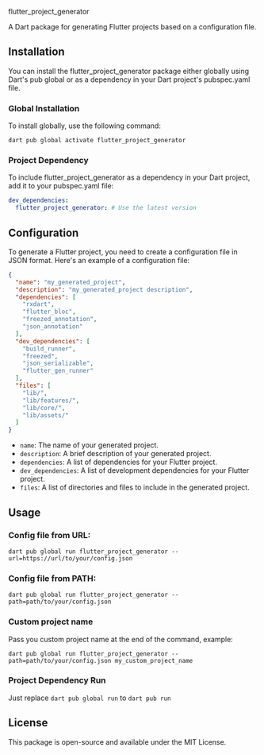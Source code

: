 flutter_project_generator

A Dart package for generating Flutter projects based on a configuration file.

## Installation

You can install the flutter_project_generator package either globally using Dart's pub global or as a dependency in your Dart project's pubspec.yaml file.

### Global Installation

To install globally, use the following command:

```
dart pub global activate flutter_project_generator
```

### Project Dependency

To include flutter_project_generator as a dependency in your Dart project, add it to your pubspec.yaml file:

```yaml
dev_dependencies:
  flutter_project_generator: # Use the latest version
```

## Configuration

To generate a Flutter project, you need to create a configuration file in JSON format. Here's an example of a configuration file:

```json
{
  "name": "my_generated_project",
  "description": "my_generated_project description",
  "dependencies": [
    "rxdart",
    "flutter_bloc",
    "freezed_annotation",
    "json_annotation"
  ],
  "dev_dependencies": [
    "build_runner",
    "freezed",
    "json_serializable",
    "flutter_gen_runner"
  ],
  "files": [
    "lib/",
    "lib/features/",
    "lib/core/",
    "lib/assets/"
  ]
}
```

- ```name```: The name of your generated project.
- ```description```: A brief description of your generated project.
- ```dependencies```: A list of dependencies for your Flutter project.
- ```dev_dependencies```: A list of development dependencies for your Flutter project.
- ```files```: A list of directories and files to include in the generated project.

## Usage

### Config file from URL:
```
dart pub global run flutter_project_generator --url=https://url/to/your/config.json
```
### Config file from PATH:
```
dart pub global run flutter_project_generator --path=path/to/your/config.json
```

### Custom project name
Pass you custom project name at the end of the command, example:
```
dart pub global run flutter_project_generator --path=path/to/your/config.json my_custom_project_name
```

### Project Dependency Run 
Just replace ```dart pub global run``` to ```dart pub run```

## License

This package is open-source and available under the MIT License.
